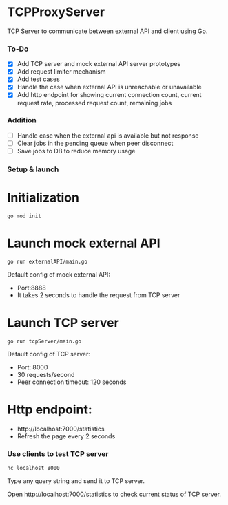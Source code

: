 # TCPProxyServer
TCP Server to communicate between external API and client using Go.

### To-Do
- [x] Add TCP server and mock external API server prototypes
- [x] Add request limiter mechanism
- [x] Add test cases
- [x] Handle the case when external API is unreachable or unavailable
- [x] Add http endpoint for showing current connection count, current request rate, processed request count, remaining jobs

### Addition
- [ ] Handle case when the external api is available but not response
- [ ] Clear jobs in the pending queue when peer disconnect
- [ ] Save jobs to DB to reduce memory usage

### Setup & launch

# Initialization
```
go mod init
```

# Launch mock external API
```
go run externalAPI/main.go
```

Default config of mock external API:
- Port:8888
- It takes 2 seconds to handle the request from TCP server


# Launch TCP server
```
go run tcpServer/main.go
```

Default config of TCP server:
- Port: 8000
- 30 requests/second
- Peer connection timeout: 120 seconds


# Http endpoint:
- http://localhost:7000/statistics
- Refresh the page every 2 seconds


### Use clients to test TCP server
```
nc localhost 8000
```

Type any query string and send it to TCP server.

Open http://localhost:7000/statistics to check current status of TCP server.


